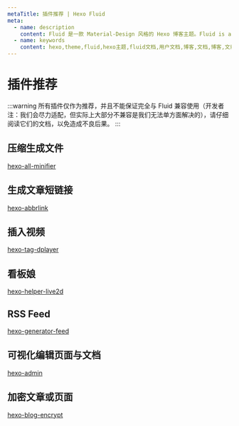 ```yaml
---
metaTitle: 插件推荐 | Hexo Fluid
meta:
  - name: description
    content: Fluid 是一款 Material-Design 风格的 Hexo 博客主题。Fluid is an elegant Material-Design theme for Hexo. https://github.com/fluid-dev/hexo-theme-fluid
  - name: keywords
    content: hexo,theme,fluid,hexo主题,fluid文档,用户文档,博客,文档,博客,文章
---
```


# 插件推荐

:::warning
所有插件仅作为推荐，并且不能保证完全与 Fluid 兼容使用（开发者注：我们会尽力适配，但实际上大部分不兼容是我们无法单方面解决的），请仔细阅读它们的文档，以免造成不良后果。
:::

## 压缩生成文件

[hexo-all-minifier](https://github.com/chenzhutian/hexo-all-minifier)

## 生成文章短链接

[hexo-abbrlink](https://github.com/rozbo/hexo-abbrlink)

## 插入视频

[hexo-tag-dplayer](https://github.com/MoePlayer/hexo-tag-dplayer)

## 看板娘

[hexo-helper-live2d](https://github.com/EYHN/hexo-helper-live2d)

## RSS Feed

[hexo-generator-feed](https://github.com/hexojs/hexo-generator-feed)

## 可视化编辑页面与文档

[hexo-admin](https://github.com/jaredly/hexo-admin)

## 加密文章或页面

[hexo-blog-encrypt](https://github.com/MikeCoder/hexo-blog-encrypt)

